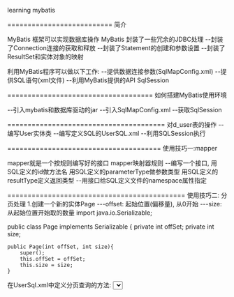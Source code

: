 learning mybatis

==========================
简介

MyBatis 框架可以实现数据库操作
MyBatis 封装了一些冗余的JDBC处理
--封装了Connection连接的获取和释放
--封装了Statement的创建和参数设置
--封装了ResultSet和实体对象的映射

利用MyBatis程序可以做以下工作:
--提供数据连接参数(SqlMapConfig.xml)
--提供SQL语句(xml文件)
--利用MyBatis提供的API
  SqlSession

====================================
如何搭建MyBatis使用环境

--引入mybatis和数据库驱动的jar
--引入SqlMapConfig.xml
--获取SqlSession

=======================================
对d_user表的操作
--编写User实体类
--编写定义SQL的UserSQL.xml
--利用SQLSession执行

======================================
使用技巧一:mapper

mapper就是一个按规则编写好的接口
mapper映射器规则
--编写一个接口, 用SQL定义的id做方法名
  用SQL定义的parameterType做参数类型
  用SQL定义的resultType定义返回类型
--用接口给SQL定义文件的namespace属性指定

============================================
使用技巧二: 分页处理
1.创建一个新的实体Page
---offset: 起始位置(偏移量), 从0开始
---size:从起始位置开始取的数量
import java.io.Serializable;

public class Page implements Serializable {
    private int offSet;
    private int size;

    public Page(int offSet, int size){
        super();
        this.offSet = offSet;
        this.size = size;
    }


在UserSql.xml中定义分页查询的方法:
<select id="findPage" parameterType="org.study.entity.Page" resultType="org.study.entity.User">
    select * from d_user limit #{offSet}, #{size}
</select>

